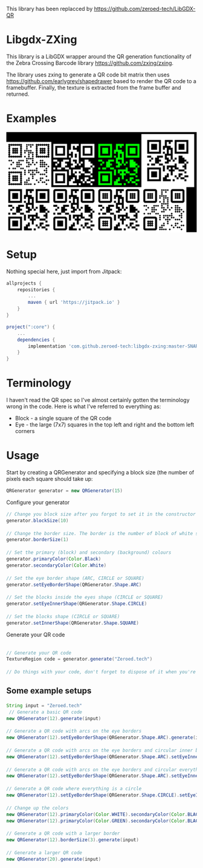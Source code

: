 This library has been replacced by https://github.com/zeroed-tech/LibGDX-QR

# Libgdx-ZXing

This library is a LibGDX wrapper around the QR generation functionality of the Zebra Crossing Barcode library https://github.com/zxing/zxing.

The library uses zxing to generate a QR code bit matrix then uses https://github.com/earlygrey/shapedrawer based to render the QR code to a framebuffer. Finally, the texture is extracted from the frame buffer and returned.

# Examples
![Example](https://github.com/zeroed-tech/libgdx-zxing/raw/master/Example.png)

# Setup
Nothing special here, just import from Jitpack:
```groovy
allprojects {
    repositories {
        ...
        maven { url 'https://jitpack.io' }
    }
}
``` 
```groovy
project(":core") {
    ...
    dependencies {
        implementation 'com.github.zeroed-tech:libgdx-zxing:master-SNAPSHOT'
    }
}
```

# Terminology
I haven't read the QR spec so I've almost certainly gotten the terminology wrong in the code. Here is what I've referred to everything as:

* Block - a single square of the QR code
* Eye - the large (7x7) squares in the top left and right and the bottom left corners 

# Usage
Start by creating a QRGenerator and specifying a block size (the number of pixels each square should take up:
```java
QRGenerator generator = new QRGenerator(15)
```

Configure your generator
```java
// Change you block size after you forgot to set it in the constructor
generator.blockSize(10)

// Change the border size. The border is the number of block of white space should be placed around your QR code (0-1 is usually enough)
generator.borderSize(1)

// Set the primary (block) and secondary (background) colours
generator.primaryColor(Color.Black)
generator.secondaryColor(Color.White)

// Set the eye border shape (ARC, CIRCLE or SQUARE)
generator.setEyeBorderShape(QRGenerator.Shape.ARC)

// Set the blocks inside the eyes shape (CIRCLE or SQUARE)
generator.setEyeInnerShape(QRGenerator.Shape.CIRCLE)

// Set the blocks shape (CIRCLE or SQUARE)
generator.setInnerShape(QRGenerator.Shape.SQUARE)
```

Generate your QR code
```java

// Generate your QR code
TextureRegion code = generator.generate("Zeroed.tech")

// Do things with your code, don't forget to dispose of it when you're done
```

## Some example setups
```java
String input = "Zeroed.tech"
 // Generate a basic QR code
new QRGenerator(12).generate(input)

// Generate a QR code with arcs on the eye borders
new QRGenerator(12).setEyeBorderShape(QRGenerator.Shape.ARC).generate(input)

// Generate a QR code with arcs on the eye borders and circular inner bits
new QRGenerator(12).setEyeBorderShape(QRGenerator.Shape.ARC).setEyeInnerShape(QRGenerator.Shape.CIRCLE).generate(input)

// Generate a QR code with arcs on the eye borders and circular everything else
new QRGenerator(12).setEyeBorderShape(QRGenerator.Shape.ARC).setEyeInnerShape(QRGenerator.Shape.CIRCLE).setInnerShape(QRGenerator.Shape.CIRCLE).generate(input)

// Generate a QR code where everything is a circle
new QRGenerator(12).setEyeBorderShape(QRGenerator.Shape.CIRCLE).setEyeInnerShape(QRGenerator.Shape.CIRCLE).setInnerShape(QRGenerator.Shape.CIRCLE).generate(input)

// Change up the colors
new QRGenerator(12).primaryColor(Color.WHITE).secondaryColor(Color.BLACK).generate(input)
new QRGenerator(12).primaryColor(Color.GREEN).secondaryColor(Color.BLACK).generate(input)

// Generate a QR code with a larger border
new QRGenerator(12).borderSize(3).generate(input)

// Generate a larger QR code
new QRGenerator(20).generate(input)
```

